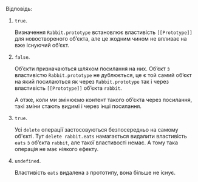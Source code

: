 
Відповідь:

1. `true`. 

    Визначення `Rabbit.prototype` встановлює властивість `[[Prototype]]` для новоствореного об’єкта, але це жодним чином не впливає на вже існуючий об’єкт.

2. `false`. 

    Об’єкти призначаються шляхом посилання на них. Об’єкт з властивістю `Rabbit.prototype` не дублюється, це є той самий об’єкт на який посилаються як через `Rabbit.prototype` так і через властивість `[[Prototype]]` об’єкта `rabbit`. 

    А отже, коли ми змінюємо контент такого об’єкта через посилання, такі зміни стають видимі і через інші посилання.

3. `true`.

    Усі `delete` операції застосовуються безпосередньо на самому об'єкті. Тут `delete rabbit.eats` намагається видалити властивість `eats` з об’єкта `rabbit`, але такої властивості немає. А тому така операція не має ніякого ефекту.

4. `undefined`.

    Властивість `eats` видалена з прототипу, вона більше не існує.
